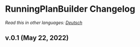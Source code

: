 # RunningPlanBuilder Changelog

*Read this in other languages: [Deutsch](CHANGELOG.de.md)*

v.0.1 (May 22, 2022)
-----------------------
